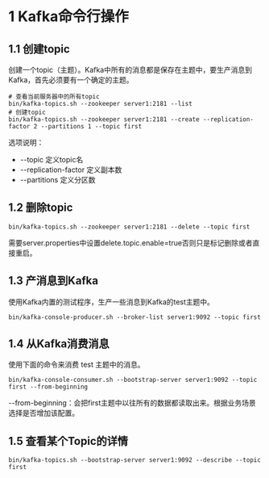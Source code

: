 # 1 Kafka命令行操作

## 1.1 创建topic
创建一个topic（主题）。Kafka中所有的消息都是保存在主题中，要生产消息到Kafka，首先必须要有一个确定的主题。
``` 
# 查看当前服务器中的所有topic
bin/kafka-topics.sh --zookeeper server1:2181 --list
# 创建topic
bin/kafka-topics.sh --zookeeper server1:2181 --create --replication-factor 2 --partitions 1 --topic first
```
选项说明：
- --topic 定义topic名
- --replication-factor  定义副本数
- --partitions  定义分区数

## 1.2 删除topic
``` 
bin/kafka-topics.sh --zookeeper server1:2181 --delete --topic first
```
需要server.properties中设置delete.topic.enable=true否则只是标记删除或者直接重启。

## 1.3 产消息到Kafka
使用Kafka内置的测试程序，生产一些消息到Kafka的test主题中。
``` 
bin/kafka-console-producer.sh --broker-list server1:9092 --topic first
```

## 1.4 从Kafka消费消息
使用下面的命令来消费 test 主题中的消息。
``` 
bin/kafka-console-consumer.sh --bootstrap-server server1:9092 --topic first --from-beginning
```
--from-beginning：会把first主题中以往所有的数据都读取出来。根据业务场景选择是否增加该配置。

## 1.5 查看某个Topic的详情
``` 
bin/kafka-topics.sh --bootstrap-server server1:9092 --describe --topic first
```

 